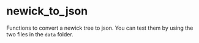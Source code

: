 # newick_to_json
Functions to convert a newick tree to json. You can test them by using the two files in the `data` folder.
